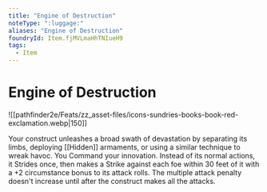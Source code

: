 ```yaml
---
title: "Engine of Destruction"
noteType: ":luggage:"
aliases: "Engine of Destruction"
foundryId: Item.fjMVLmaHhTNIueH9
tags:
  - Item
---
```


# Engine of Destruction
![[pathfinder2e/Feats/zz_asset-files/icons-sundries-books-book-red-exclamation.webp|150]]

Your construct unleashes a broad swath of devastation by separating its limbs, deploying [[Hidden]] armaments, or using a similar technique to wreak havoc. You Command your innovation. Instead of its normal actions, it Strides once, then makes a Strike against each foe within 30 feet of it with a +2 circumstance bonus to its attack rolls. The multiple attack penalty doesn't increase until after the construct makes all the attacks.
